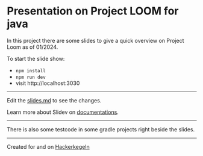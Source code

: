 # Presentation on Project LOOM for java
In this project there are some slides to give a quick overview on Project Loom as of 01/2024. 

To start the slide show:

- `npm install`
- `npm run dev`
- visit http://localhost:3030

---

Edit the [slides.md](./slides.md) to see the changes.

Learn more about Slidev on [documentations](https://sli.dev/).

---

There is also some testcode in some gradle projects right beside the slides. 

---

Created for and on [Hackerkegeln](https://hackerkegeln.de/)